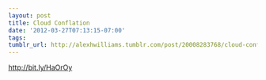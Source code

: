 ```yaml
---
layout: post
title: Cloud Conflation
date: '2012-03-27T07:13:15-07:00'
tags: 
tumblr_url: http://alexhwilliams.tumblr.com/post/20008283768/cloud-conflation
---
```

<p><a href="http://bit.ly/HaOrOy">http://bit.ly/HaOrOy</a></p>
